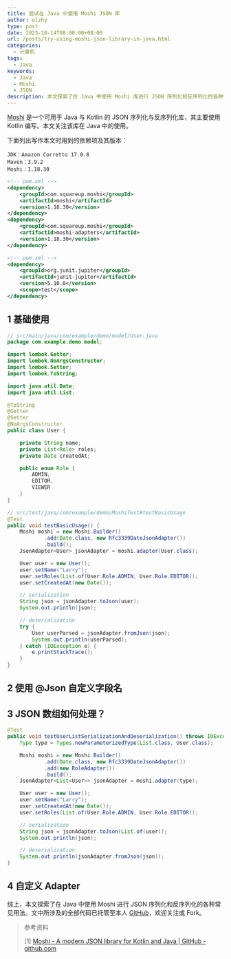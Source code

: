 ```yaml
---
title: 尝试在 Java 中使用 Moshi JSON 库
author: olzhy
type: post
date: 2023-10-14T08:00:00+08:00
url: /posts/try-using-moshi-json-library-in-java.html
categories:
  - 计算机
tags:
  - Java
keywords:
  - Java
  - Moshi
  - JSON
description: 本文探索了在 Java 中使用 Moshi 库进行 JSON 序列化和反序列化的各种常见用法。
---
```


[Moshi](https://github.com/square/moshi) 是一个可用于 Java 与 Kotlin 的 JSON 序列化与反序列化库，其主要使用 Kotlin 编写。本文关注该库在 Java 中的使用。

下面列出写作本文时用到的依赖项及其版本：

```text
JDK：Amazon Corretto 17.0.8
Maven：3.9.2
Moshi：1.18.30
```

```xml
<!-- pom.xml -->
<dependency>
    <groupId>com.squareup.moshi</groupId>
    <artifactId>moshi</artifactId>
    <version>1.18.30</version>
</dependency>
<dependency>
    <groupId>com.squareup.moshi</groupId>
    <artifactId>moshi-adapters</artifactId>
    <version>1.18.30</version>
</dependency>
```

```xml
<!-- pom.xml -->
<dependency>
    <groupId>org.junit.jupiter</groupId>
    <artifactId>junit-jupiter</artifactId>
    <version>5.10.0</version>
    <scope>test</scope>
</dependency>
```

## 1 基础使用

```java
// src/main/java/com/example/demo/model/User.java
package com.example.demo.model;

import lombok.Getter;
import lombok.NoArgsConstructor;
import lombok.Setter;
import lombok.ToString;

import java.util.Date;
import java.util.List;

@ToString
@Getter
@Setter
@NoArgsConstructor
public class User {

    private String name;
    private List<Role> roles;
    private Date createdAt;

    public enum Role {
        ADMIN,
        EDITOR,
        VIEWER
    }
}
```

```java
// src/test/java/com/example/demo/MoshiTest#testBasicUsage
@Test
public void testBasicUsage() {
    Moshi moshi = new Moshi.Builder()
            .add(Date.class, new Rfc3339DateJsonAdapter())
            .build();
    JsonAdapter<User> jsonAdapter = moshi.adapter(User.class);

    User user = new User();
    user.setName("Larry");
    user.setRoles(List.of(User.Role.ADMIN, User.Role.EDITOR));
    user.setCreatedAt(new Date());

    // serialization
    String json = jsonAdapter.toJson(user);
    System.out.println(json);

    // deserialization
    try {
        User userParsed = jsonAdapter.fromJson(json);
        System.out.println(userParsed);
    } catch (IOException e) {
        e.printStackTrace();
    }
}
```

## 2 使用 @Json 自定义字段名

## 3 JSON 数组如何处理？

```java
@Test
public void testUserListSerializationAndDeserialization() throws IOException {
    Type type = Types.newParameterizedType(List.class, User.class);

    Moshi moshi = new Moshi.Builder()
            .add(Date.class, new Rfc3339DateJsonAdapter())
            .add(new RoleAdapter())
            .build();
    JsonAdapter<List<User>> jsonAdapter = moshi.adapter(type);

    User user = new User();
    user.setName("Larry");
    user.setCreatedAt(new Date());
    user.setRoles(List.of(User.Role.ADMIN, User.Role.EDITOR));

    // serialization
    String json = jsonAdapter.toJson(List.of(user));
    System.out.println(json);

    // deserialization
    System.out.println(jsonAdapter.fromJson(json));
}
```

## 4 自定义 Adapter

综上，本文探索了在 Java 中使用 Moshi 进行 JSON 序列化和反序列化的各种常见用法。文中所涉及的全部代码已托管至本人 [GitHub](https://github.com/olzhy/java-exercises/tree/main/moshi-json-library-demo)，欢迎关注或 Fork。

> 参考资料
>
> [1] [Moshi - A modern JSON library for Kotlin and Java | GitHub - github.com](https://github.com/square/moshi)
